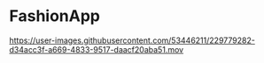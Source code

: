 # FashionApp





https://user-images.githubusercontent.com/53446211/229779282-d34acc3f-a669-4833-9517-daacf20aba51.mov

